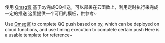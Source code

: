 使用 [Qmsg酱](https://qmsg.zendee.cn/) 基于py完成QQ推送，可以部署在云函数上，利用定时执行来完成一定的推送
这里提供一个可用的模板，供参考~

Use [Qmsg酱](https://qmsg.zendee.cn/) to complete QQ push based on py, which can be deployed on cloud functions, and use timing execution to complete certain push
Here is a usable template for reference~ 
